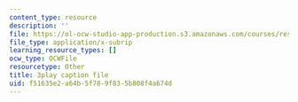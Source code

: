 ```yaml
---
content_type: resource
description: ''
file: https://ol-ocw-studio-app-production.s3.amazonaws.com/courses/res-ll-005-mathematics-of-big-data-and-machine-learning-january-iap-2020/f51635e2a64b5f789f835b808f4a674d_WkYdi40yNwY.vtt
file_type: application/x-subrip
learning_resource_types: []
ocw_type: OCWFile
resourcetype: Other
title: 3play caption file
uid: f51635e2-a64b-5f78-9f83-5b808f4a674d
---
```

